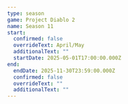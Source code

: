 ```yaml
---
type: season
game: Project Diablo 2
name: Season 11
start:
  confirmed: false
  overrideText: April/May
  additionalText: ""
  startDate: 2025-05-01T17:00:00.000Z
end:
  endDate: 2025-11-30T23:59:00.000Z
  confirmed: false
  overrideText: ""
  additionalText: ""
---
```

